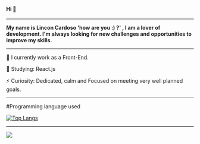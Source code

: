 #### Hi  👋
______________________________________________________

**My name is Lincon Cardoso 'how are you :) ?' , I am a lover of development. I'm always looking for new challenges and opportunities to improve my skills.**

______________________________________________________

🔭 I currently work as a Front-End.

🌱 Studying: React.js

⚡ Curiosity: Dedicated, calm and Focused on meeting very well planned goals.

______________________________________________________

#Programming language used

[![Top Langs](https://github-readme-stats.vercel.app/api/top-langs/?username=lincon-cardoso&layout=compact)](https://github.com/anuraghazra/github-readme-stats)


_____________________________________________________




<picture>
<source
  srcset="https://github-readme-stats.vercel.app/api?username=lincon-cardoso&show_icons=true&theme=dark"
  media="(prefers-color-scheme: dark)"
/>
<source
  srcset="https://github-readme-stats.vercel.app/api?username=lincon-cardoso&show_icons=true"
  media="(prefers-color-scheme: light), (prefers-color-scheme: no-preference)"
/>
<img src="https://github-readme-stats.vercel.app/api?username=lincon-cardoso&show_icons=true" />
</picture>
 
 
 
